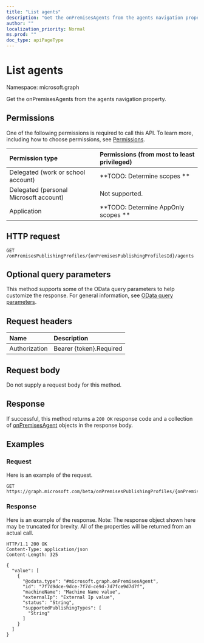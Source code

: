 ```yaml
---
title: "List agents"
description: "Get the onPremisesAgents from the agents navigation property."
author: ""
localization_priority: Normal
ms.prod: ""
doc_type: apiPageType
---
```


# List agents

Namespace: microsoft.graph

Get the onPremisesAgents from the agents navigation property.

## Permissions
One of the following permissions is required to call this API. To learn more, including how to choose permissions, see [Permissions](/concepts/permissions-reference.md).

|Permission type|Permissions (from most to least privileged)|
|:---|:---|
|Delegated (work or school account)|**TODO: Determine scopes **|
|Delegated (personal Microsoft account)|Not supported.|
|Application|**TODO: Determine AppOnly scopes **|

## HTTP request
<!-- {
  "blockType": "ignored"
}
-->
``` http
GET /onPremisesPublishingProfiles/{onPremisesPublishingProfilesId}/agents
```

## Optional query parameters
This method supports some of the OData query parameters to help customize the response. For general information, see [OData query parameters](/graph/query-parameters).

## Request headers
|Name|Description|
|:---|:---|
|Authorization|Bearer {token}.Required|

## Request body
Do not supply a request body for this method.

## Response
If successful, this method returns a `200 OK` response code and a collection of [onPremisesAgent](../resources/onpremisesagent.md) objects in the response body.

## Examples

### Request
Here is an example of the request.
<!-- {
  "blockType": "request",
  "name": "get_onpremisesagent"
}
-->
``` http
GET https://graph.microsoft.com/beta/onPremisesPublishingProfiles/{onPremisesPublishingProfilesId}/agents
```

### Response
Here is an example of the response. Note: The response object shown here may be truncated for brevity. All of the properties will be returned from an actual call.
<!-- {
  "blockType": "response",
  "truncated": true,
  "@odata.type": "collection(microsoft.graph.onpremisesagent)"
}
-->
``` http
HTTP/1.1 200 OK
Content-Type: application/json
Content-Length: 325

{
  "value": [
    {
      "@odata.type": "#microsoft.graph.onPremisesAgent",
      "id": "7f7d9dce-9dce-7f7d-ce9d-7d7fce9d7d7f",
      "machineName": "Machine Name value",
      "externalIp": "External Ip value",
      "status": "String",
      "supportedPublishingTypes": [
        "String"
      ]
    }
  ]
}
```

